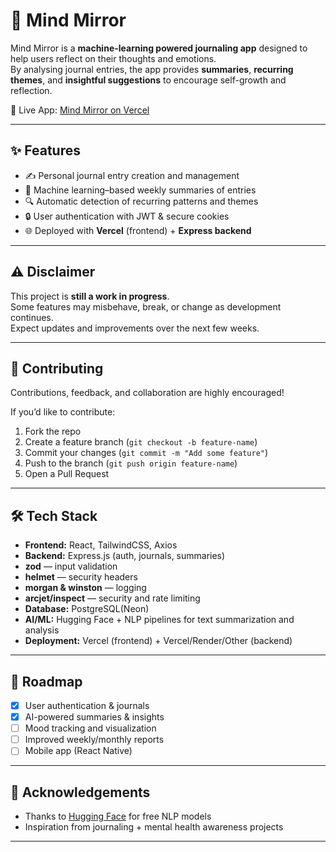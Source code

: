 # 🧠 Mind Mirror  

Mind Mirror is a **machine-learning powered journaling app** designed to help users reflect on their thoughts and emotions.  
By analysing journal entries, the app provides **summaries**, **recurring themes**, and **insightful suggestions** to encourage self-growth and reflection.  

🚀 Live App: [Mind Mirror on Vercel](https://mind-mirror-three.vercel.app/)  

---

## ✨ Features
- ✍️ Personal journal entry creation and management  
- 🤖 Machine learning–based weekly summaries of entries  
- 🔍 Automatic detection of recurring patterns and themes  
- 🔒 User authentication with JWT & secure cookies  
- 🌐 Deployed with **Vercel** (frontend) + **Express backend**  

---

## ⚠️ Disclaimer
This project is **still a work in progress**.  
Some features may misbehave, break, or change as development continues.  
Expect updates and improvements over the next few weeks.  

---

## 🤝 Contributing
Contributions, feedback, and collaboration are highly encouraged!  

If you’d like to contribute:
1. Fork the repo  
2. Create a feature branch (`git checkout -b feature-name`)  
3. Commit your changes (`git commit -m "Add some feature"`)  
4. Push to the branch (`git push origin feature-name`)  
5. Open a Pull Request  

---

## 🛠️ Tech Stack
- **Frontend:** React, TailwindCSS, Axios  
- **Backend:** Express.js (auth, journals, summaries)  
- **zod** — input validation
- **helmet** — security headers
- **morgan & winston** — logging
- **arcjet/inspect** — security and rate limiting
- **Database:** PostgreSQL(Neon)  
- **AI/ML:** Hugging Face + NLP pipelines for text summarization and analysis  
- **Deployment:** Vercel (frontend) + Vercel/Render/Other (backend)  

---

## 📅 Roadmap
- [x] User authentication & journals  
- [x] AI-powered summaries & insights  
- [ ] Mood tracking and visualization  
- [ ] Improved weekly/monthly reports  
- [ ] Mobile app (React Native)  

---

## 🙌 Acknowledgements
- Thanks to [Hugging Face](https://huggingface.co/) for free NLP models  
- Inspiration from journaling + mental health awareness projects  

---


